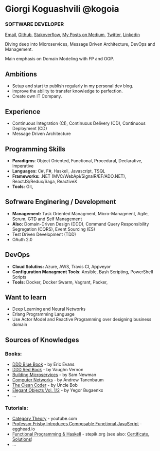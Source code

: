 # Giorgi Koguashvili @kogoia

### SOFTWARE DEVELOPER

[Email](mailto:kogo27@gmail.com), [Github](https://github.com/kogoia), [Stakoverflow](https://stackoverflow.com/users/5200896/kogoia), [My Posts on Medium](https://medium.com/@kogoia), [Twitter](https://twitter.com/kogo1a), [Linkedin](www.linkedin.com/in/giorgi-koguashvili)

Diving deep into Microservices, Message Driven Architecture, DevOps and Management. 

Main emphasis on Domain Modeling with FP and OOP.

## Ambitions

- Setup and start to publish regularly in my personal dev blog.
- Improve the ability to transfer knowledge to perfection.
- Create own IT Company.

## Experience

 - Continuous Integration (CI), Continuous Delivery (CD), Continuous Deployment (CD)
 - Message Driven Architecture 
 
## Programming Skills

 - **Paradigms**: Object Oriented, Functional, Procedural, Declarative, Imperative
 - **Languages:** C#, F#, Haskell, Javascript, TSQL
 - **Frameworks:** .NET (MVC/WebApi/SignalR/EF/ADO.NET), ReactJS/Redux/Saga, ReactiveX
 - **Tools:** Git, 
 
## Sofrware Enginering / Development

 - **Management:** Task Oriented Managment, Micro-Managment, Agile, Scrum, GTD and Self Management
 - **Also:** Domain-Driven Design (DDD), Command Query Responsibility Segregation (CQRS), Event Sourcing (ES)
 - Test Driven Development (TDD)
 - OAuth 2.0 
 
## DevOps

 - **Cloud Solutins:** Azure, AWS, Travis CI, Appveyor 
 - **Configuration Managment Tools**: Ansible, Bash Scripting, PowerShell Scripts
 - **Tools:** Docker, Docker Swarm, Vagrant, Packer, 

## Want to learn

 - Deep Learning and Neural Networks
 - Erlang Programming Language
 - Use Actor Model and Reactive Programming over designing business domain

## Sources of Knowledges
 
### **Books:** 

* [DDD Blue Book](https://g.co/kgs/1rKnxq) - by Eric Evans
* [DDD Red Book](https://g.co/kgs/HcmgUd) - by Vaughn Vernon 
* [Building Microservices](https://g.co/kgs/EkbKx1) - by Sam Newman 
* [Computer Networks](https://g.co/kgs/dksDy8) - by Andrew Tanenbaum
* [The Clean Coder](https://g.co/kgs/C8M5Fq) - by Uncle Bob
* [Elegant Objects Vol. 1/2](https://g.co/kgs/8oChQa) - by Yegor Bugaenko
* ...

### **Tutorials:** 

* [Category Theory](https://www.youtube.com/watch?v=I8LbkfSSR58&list=PLbgaMIhjbmEnaH_LTkxLI7FMa2HsnawM_) - youtube.com
* [Professor Frisby Introduces Composable Functional JavaScript](https://egghead.io/courses/professor-frisby-introduces-composable-functional-javascript) - egghead.io
* [Functional Programming & Haskell](https://stepik.org/course/75/syllabus) - stepik.org (see also: [Certificate](https://stepik.org/certificate/6b271b1181c9aba4609fa53f15e0ebfcb6210087.pdf), [Solutions](https://github.com/kogoia/HaskellSamples))
* ...
